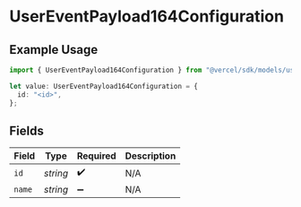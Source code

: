 # UserEventPayload164Configuration

## Example Usage

```typescript
import { UserEventPayload164Configuration } from "@vercel/sdk/models/userevent.js";

let value: UserEventPayload164Configuration = {
  id: "<id>",
};
```

## Fields

| Field              | Type               | Required           | Description        |
| ------------------ | ------------------ | ------------------ | ------------------ |
| `id`               | *string*           | :heavy_check_mark: | N/A                |
| `name`             | *string*           | :heavy_minus_sign: | N/A                |